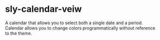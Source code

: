 # sly-calendar-veiw
A calendar that allows you to select both a single date and a period. Calendar allows you to change colors programmatically without reference to the theme.
